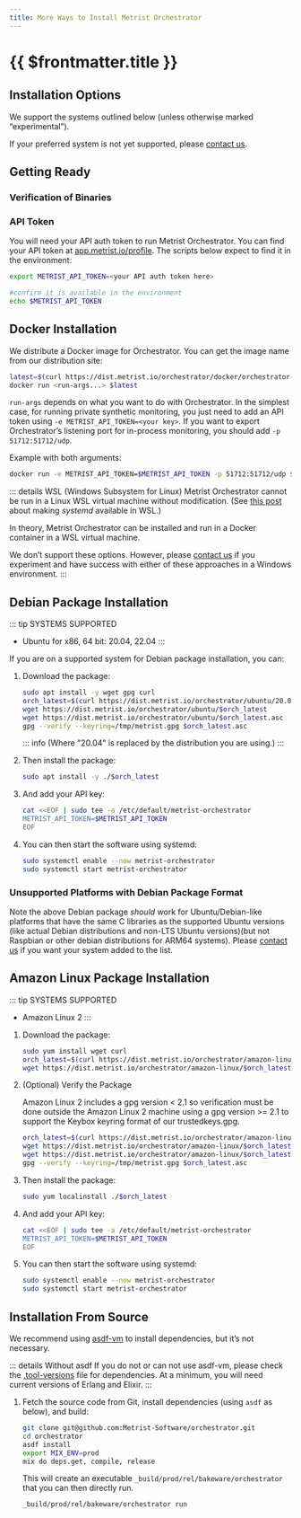 ```yaml
---
title: More Ways to Install Metrist Orchestrator
---
```


# {{ $frontmatter.title }}

## Installation Options

We support the systems outlined below (unless otherwise marked “experimental”).

If your preferred system is not yet supported, please [contact us](mailto:support@metrist.io?subject=Please%20support%20my%20preferred%20OS).

## Getting Ready

### Verification of Binaries

<!--@include: /parts/verification-of-binaries.md-->

### API Token

You will need your API auth token to run Metrist Orchestrator. You can find your API token at [app.metrist.io/profile](https://app.metrist.io/profile). The scripts below expect to find it in the environment:

```sh
export METRIST_API_TOKEN=<your API auth token here>

#confirm it is available in the environment
echo $METRIST_API_TOKEN
```

## Docker Installation

We distribute a Docker image for Orchestrator. You can get the image name from our distribution site:

```sh
latest=$(curl https://dist.metrist.io/orchestrator/docker/orchestrator-latest.txt)
docker run <run-args...> $latest
```

`run-args` depends on what you want to do with Orchestrator. In the simplest case, for running private synthetic monitoring, you just need to add an API token using `-e METRIST_API_TOKEN=<your key>`. If you want to export Orchestrator’s listening port for in-process monitoring, you should add `-p 51712:51712/udp`.

Example with both arguments:

```sh
docker run -e METRIST_API_TOKEN=$METRIST_API_TOKEN -p 51712:51712/udp $latest
```
::: details WSL (Windows Subsystem for Linux) <Badge type="warning" text="experimental" />
Metrist Orchestrator cannot be run in a Linux WSL virtual machine without modification. (See [this post](https://devblogs.microsoft.com/commandline/systemd-support-is-now-available-in-wsl/) about making _systemd_ available in WSL.)

In theory, Metrist Orchestrator can be installed and run in a Docker container in a WSL virtual machine.

We don’t support these options. However, please [contact us](mailto:support@metrist.io) if you experiment and have success with either of these approaches in a Windows environment.
:::


## Debian Package Installation

::: tip SYSTEMS SUPPORTED
* Ubuntu for x86, 64 bit: 20.04, 22.04
:::

If you are on a supported system for Debian package installation, you can:

1. Download the package:

	```sh
	sudo apt install -y wget gpg curl
	orch_latest=$(curl https://dist.metrist.io/orchestrator/ubuntu/20.04.x86_64.latest.txt)
	wget https://dist.metrist.io/orchestrator/ubuntu/$orch_latest
	wget https://dist.metrist.io/orchestrator/ubuntu/$orch_latest.asc
	gpg --verify --keyring=/tmp/metrist.gpg $orch_latest.asc
	```

	::: info
	(Where "20.04" is replaced by the distribution you are using.)
	:::

1. Then install the package:

	```sh
	sudo apt install -y ./$orch_latest
	```

1. And add your API key:

	```sh
	cat <<EOF | sudo tee -a /etc/default/metrist-orchestrator
	METRIST_API_TOKEN=$METRIST_API_TOKEN
	EOF
	```

1. You can then start the software using systemd:

	```sh
	sudo systemctl enable --now metrist-orchestrator
	sudo systemctl start metrist-orchestrator
	```
<!--@include: /parts/systemctl-process-tips(indented).md-->

### Unsupported Platforms with Debian Package Format <Badge type="warning" text="experimental" />

Note the above Debian package _should_ work for Ubuntu/Debian-like platforms that have the same C libraries as the supported Ubuntu versions (like actual Debian distributions and non-LTS Ubuntu versions)(but not Raspbian or other debian distributions for ARM64 systems). Please [contact us](mailto:support@metrist.io) if you want your system added to the list.

## Amazon Linux Package Installation

::: tip SYSTEMS SUPPORTED
* Amazon Linux 2
:::

1. Download the package:

	```sh
	sudo yum install wget curl
	orch_latest=$(curl https://dist.metrist.io/orchestrator/amazon-linux/2.x86_64.latest.txt)
	wget https://dist.metrist.io/orchestrator/amazon-linux/$orch_latest
	```

1. (Optional) Verify the Package

	Amazon Linux 2 includes a gpg version < 2.1 so verification must be done outside the Amazon Linux 2 machine using a gpg version >= 2.1 to support the Keybox keyring format of our trustedkeys.gpg.

	```sh
	orch_latest=$(curl https://dist.metrist.io/orchestrator/amazon-linux/2.x86_64.latest.txt)
	wget https://dist.metrist.io/orchestrator/amazon-linux/$orch_latest
	wget https://dist.metrist.io/orchestrator/amazon-linux/$orch_latest.asc
	gpg --verify --keyring=/tmp/metrist.gpg $orch_latest.asc
	```

1. Then install the package:

	```sh
	sudo yum localinstall ./$orch_latest
	```

1. And add your API key:

	```sh
	cat <<EOF | sudo tee -a /etc/default/metrist-orchestrator
	METRIST_API_TOKEN=$METRIST_API_TOKEN
	EOF
	```

1. You can then start the software using systemd:

	```sh
	sudo systemctl enable --now metrist-orchestrator
	sudo systemctl start metrist-orchestrator
	```

<!--@include: /parts/systemctl-process-tips(indented).md-->

## Installation From Source <Badge type="warning" text="experimental" />

We recommend using [asdf-vm](https://asdf-vm.com/) to install dependencies, but it’s not necessary.

::: details Without asdf
If you do not or can not use asdf-vm, please check the [.tool-versions](https://github.com/Metrist-Software/orchestrator/blob/main/.tool-versions) file for dependencies. At a minimum, you will need current versions of Erlang and Elixir.
:::

1. Fetch the source code from Git, install dependencies (using `asdf` as below), and build:

	```sh
	git clone git@github.com:Metrist-Software/orchestrator.git
	cd orchestrator
	asdf install
	export MIX_ENV=prod
	mix do deps.get, compile, release
	```

	This will create an executable `_build/prod/rel/bakeware/orchestrator` that you can then directly run.

	```sh
	_build/prod/rel/bakeware/orchestrator run
	```

